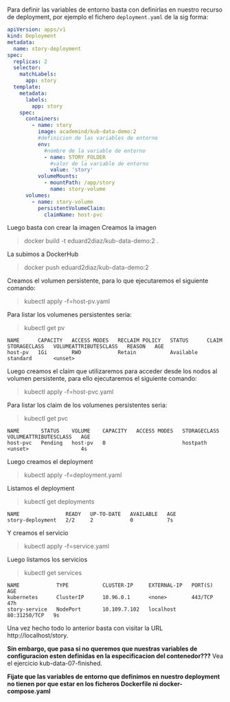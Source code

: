 #

Para definir las variables de entorno basta con definirlas en nuestro recurso de deployment, por ejemplo el fichero `deployment.yaml` de la sig forma:
```yaml
apiVersion: apps/v1
kind: Deployment
metadata:
  name: story-deployment
spec: 
  replicas: 2
  selector:
    matchLabels:
      app: story
  template:
    metadata:
      labels:
        app: story
    spec:
      containers:
        - name: story
          image: academind/kub-data-demo:2
          #definicion de las variables de entorno
          env:
            #nombre de la variable de entorno
            - name: STORY_FOLDER
              #valor de la variable de entorno
              value: 'story'
          volumeMounts:
            - mountPath: /app/story
              name: story-volume
      volumes:
        - name: story-volume
          persistentVolumeClaim:
            claimName: host-pvc
```

Luego basta con crear la imagen
Creamos la imagen
> docker build -t eduard2diaz/kub-data-demo:2 .

La subimos a DockerHub
> docker push eduard2diaz/kub-data-demo:2


Creamos el volumen persistente, para lo que ejecutaremos el siguiente comando:

> kubectl apply -f=host-pv.yaml

Para listar los volumenes persistentes seria:
> kubectl get pv

    NAME      CAPACITY   ACCESS MODES   RECLAIM POLICY   STATUS      CLAIM   STORAGECLASS   VOLUMEATTRIBUTESCLASS   REASON   AGE
    host-pv   1Gi        RWO            Retain           Available           standard       <unset> 

Luego creamos el claim que utilizaremos para acceder desde los nodos al volumen persistente, para ello ejecutaremos el siguiente comando:

> kubectl apply -f=host-pvc.yaml

Para listar los claim de los volumenes persistentes seria:
> kubectl get pvc

    NAME       STATUS    VOLUME    CAPACITY   ACCESS MODES   STORAGECLASS   VOLUMEATTRIBUTESCLASS   AGE
    host-pvc   Pending   host-pv   0                         hostpath       <unset>                 4s

Luego creamos el deployment
> kubectl apply -f=deployment.yaml

Listamos el deployment
> kubectl get deployments         

    NAME               READY   UP-TO-DATE   AVAILABLE   AGE
    story-deployment   2/2     2            0           7s

Y creamos el servicio
> kubectl apply -f=service.yaml

Luego listamos los servicios
> kubectl get services         

    NAME            TYPE           CLUSTER-IP     EXTERNAL-IP   PORT(S)        AGE
    kubernetes      ClusterIP      10.96.0.1      <none>        443/TCP        47h
    story-service   NodePort       10.109.7.102   localhost     80:31250/TCP   9s

Una vez hecho todo lo anterior basta con visitar la URL http://localhost/story.

**Sin embargo, que pasa si no queremos que nuestras variables de configuracion esten definidas en la especificacion del contenedor???** Vea el ejercicio kub-data-07-finished.

**Fijate que las variables de entorno que definimos en nuestro deployment no tienen por que estar en los ficheros Dockerfile ni docker-compose.yaml**